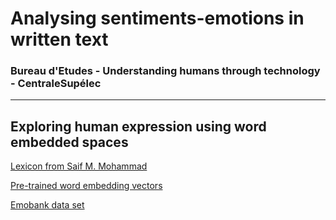 # Analysing sentiments-emotions in written text

### Bureau d'Etudes - Understanding humans through technology - CentraleSupélec

---

## Exploring human expression using word embedded spaces

[Lexicon from Saif M. Mohammad](http://www.saifmohammad.com/WebPages/lexicons.html)

[Pre-trained word embedding vectors](https://centralesupelec-my.sharepoint.com/personal/camilo_carvajal_student-cs_fr/_layouts/15/onedrive.aspx?id=%2Fpersonal%2Fcamilo%5Fcarvajal%5Fstudent%2Dcs%5Ffr%2FDocuments%2FCS%2BR%2FPretrained%20word%20vectors&originalPath=aHR0cHM6Ly9jZW50cmFsZXN1cGVsZWMtbXkuc2hhcmVwb2ludC5jb20vOmY6L2cvcGVyc29uYWwvY2FtaWxvX2NhcnZhamFsX3N0dWRlbnQtY3NfZnIvRXJsMG9adkNSLXRFdnNWbnBnUDNKbXdCQzlKbzQxRDVsQVBJZVBNYWJpUERBQT9ydGltZT1LSzZFd0NEaTEwZw)

[Emobank data set](https://github.com/JULIELab/EmoBank)